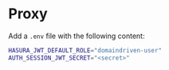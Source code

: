 # Proxy

Add a `.env` file with the following content:

```bash
HASURA_JWT_DEFAULT_ROLE="domaindriven-user"
AUTH_SESSION_JWT_SECRET="<secret>"
```

